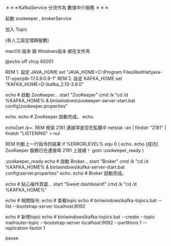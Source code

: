 ＊＊＊KafkaService 分流作為 數值中介服務 ＊＊＊

起動 zookeeper , brokerService 

加入  Topic

(有人工設定環靜變數)

macOS 版本 跟 Windows版本 都在文件夾


@echo off
chcp 65001

REM 1. 設定 JAVA_HOME 
set "JAVA_HOME=C:\Program Files\RedHat\java-17-openjdk-17.0.9.0.9-1"
REM 2. 設定 KAFKA_HOME
set "KAFKA_HOME=D:\kafka_2.13-3.9.0"

echo # 啟動 ZooKeeper...
start "ZooKeeper" cmd /k "cd /d %KAFKA_HOME% & bin\windows\zookeeper-server-start.bat config\zookeeper.properties"

echo.
echo # ZooKeeper 啟動完成。
echo.

echo|set /p=.
REM 檢查 2181 連接埠是否在監聽中
netstat -an | findstr "2181" | findstr "LISTENING" > nul

REM 判斷上一行指令的結果
if %ERRORLEVEL% equ 0 (
    echo.
    echo [成功] ZooKeeper 服務已在連接埠 2181 上就緒！
    goto :zookeeper_ready
)

:zookeeper_ready
echo # 啟動 Broker...
start "Broker" cmd /k "cd /d %KAFKA_HOME% & bin\windows\kafka-server-start.bat config\server.properties"
echo.
echo # Broker 啟動完成。

echo # 貼心操作頁面...
start "Sweet dashboard!" cmd /k "cd /d %KAFKA_HOME%"


echo # 相關指令:
echo # 查看topic 
echo # bin\windows\kafka-topics.bat --list --bootstrap-server localhost:9092

echo # 新增topic 
echo # bin\windows\kafka-topics.bat --create --topic  mailrouter-topic  --bootstrap-server localhost:9092 --partitions 1 --replication-factor 1


pause
